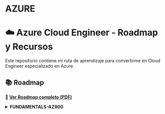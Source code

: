 # AZURE
# ☁️ Azure Cloud Engineer - Roadmap y Recursos

Este repositorio contiene mi ruta de aprendizaje para convertirme en Cloud Engineer especializado en Azure.

## 📚 Roadmap

📄 **[Ver Roadmap completo (PDF)](./Cloud-Engineer-Roadmap.pdf)**
<details>
  <summary><strong>FUNDAMENTALS-AZ900</strong></summary>
  ¿QUE ES CLOUD COMPUTING?
  
  - Suministro bajo de demanda (On demand)- potencia de calculo , almacenamiento de bases de datos,aplicaciones.
  
  - Plataforma de servicios en el cloud con precios de pago por uso.
    
  - Aprovisionar exactamente el tipo y tamaño de los recursos que necesitas.

 ## Modelos de despliegues del CLOUD

  -  Cloud Privado : Servicios en el cloud utilizados por una sola organizacion, no expuestos al publico

     - Control Total
     - Seguridad para aplicaciones sencibles
     - Satisfacer necesidades empresariales especificas

  -  Cloud Publico : Recursos en el cloud que son propiedad de un proveedor de servicios en el cloud y son operados por el y que se suministran
                     a travez de Internet.
     
     - Sesis ventajas de la computacion en el cloud.
  
  - Cloud Hibrido : Mentener algunos servidores en la instalaciones y extiende algunas capacidades al cloud.

    -  Control de los activos sensibles en tu infraestructura privada.
    -  Felixibilidad y rentabilidad de cloud publico.
    


    
</details>

